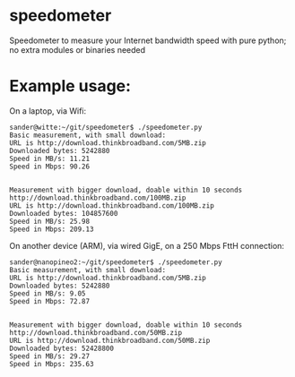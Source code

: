 # speedometer
Speedometer to measure your Internet bandwidth speed with pure python; no extra modules or binaries needed

# Example usage:

On a laptop, via Wifi:
```
sander@witte:~/git/speedometer$ ./speedometer.py 
Basic measurement, with small download:
URL is http://download.thinkbroadband.com/5MB.zip
Downloaded bytes: 5242880
Speed in MB/s: 11.21
Speed in Mbps: 90.26


Measurement with bigger download, doable within 10 seconds
http://download.thinkbroadband.com/100MB.zip
URL is http://download.thinkbroadband.com/100MB.zip
Downloaded bytes: 104857600
Speed in MB/s: 25.98
Speed in Mbps: 209.13
```

On another device (ARM), via wired GigE, on a 250 Mbps FttH connection:

```
sander@nanopineo2:~/git/speedometer$ ./speedometer.py 
Basic measurement, with small download:
URL is http://download.thinkbroadband.com/5MB.zip
Downloaded bytes: 5242880
Speed in MB/s: 9.05
Speed in Mbps: 72.87


Measurement with bigger download, doable within 10 seconds
http://download.thinkbroadband.com/50MB.zip
URL is http://download.thinkbroadband.com/50MB.zip
Downloaded bytes: 52428800
Speed in MB/s: 29.27
Speed in Mbps: 235.63
```

